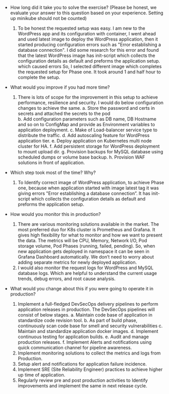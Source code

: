 - How long did it take you to solve the exercise? (Please be honest, we evaluate your answer to this question based on your experience. Setting up minikube should not be counted)
	1.  To be honest the requested setup was easy. I am new to the WordPress app and its configuration with container, I went ahead and used latest image to deploy the WordPress application, then it started producing configuration errors such as "Error establishing a database connection". I did some research for this error and found that the latest WordPress image has init-script which collects the configuration details as default and preforms the application setup. which caused errors So, I selected different image which completes the requested setup for Phase one. It took around 1 and half hour to complete the setup.
	
- What would you improve if you had more time?
	1.  There is lots of scope for the improvement in this setup to achieve performance, resilience and security. I would do below configuration changes to achieve the same. 
		a. Store the password and certs in secrets and attached the secrets to the pod  
		b. Add configuration parameters such as DB name, DB Hostname and so on to ConfigMap and provide as Environment variables to application deployment.
		c. Make of Load-balancer service type to distribute the traffic.
		d. Add autoscaling feature for WordPress application tier.
		e. Deploy application on Kubernetes multi node cluster for HA.
		f. Add persistent storage for WordPress deployment to mount upload dir.
		g. Provision backups for MySQL database using scheduled dumps or volume base backup.
		h. Provision WAF solutions in front of application.
	
- Which step took most of the time? Why?
	1.  To Identify correct image of WordPress application, to achieve Phase one, because when application started with image latest tag it was giving errors "Error establishing a database connection”. It has init-script which collects the configuration details as default and preforms the application setup.
	
- How would you monitor this in production?
	1. There are various monitoring solutions available in the market. The most preferred duo for K8s cluster is Prometheus and Grafana. It gives high flexibility for what to monitor and how we want to present the data. The metrics will be CPU, Memory, Network I/O, Pod storage volume, Pod Phases (running, failed, pending). So, when new application gets deployed in namespace it can be seen in Grafana Dashboard automatically. We don’t need to worry about adding separate metrics for newly deployed application.
	2. I would also monitor the request logs for WordPress and MySQL database logs. Which are helpful to understand the current usage trends, debug errors, and root cause analysis. 
	 
	
- What would you change about this if you were going to operate it in production?
 	1. Implement a full-fledged DevSecOps delivery pipelines to perform application releases in production. The DevSecOps pipelines will consist of below stages.
		a. Maintain code base of application in standardize code revision tool.
		b. As part of build phase, continuously scan code base for smell and security vulnerabilities
		c. Maintain and standardize application docker images. 
		d. Implement continuous testing for application builds.
		e. Audit and manage production releases.
		f. Implement Alerts and notifications using quick communication channel for pipeline awareness.   
  	2. Implement monitoring solutions to collect the metrics and logs from Production.
	3. Setup alert and notifications for application failure incidence.
	4. Implement SRE (Site Reliability Engineer) practices to achieve higher up time of application.
 	5. Regularly review pre and post production activities to Identify improvements and implement the same in next release cycle. 
